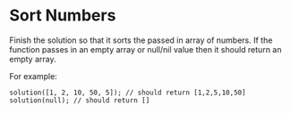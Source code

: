 # Sort Numbers

Finish the solution so that it sorts the passed in array of numbers. If the function passes in an empty array or null/nil value then it should return an empty array.

For example:
```
solution([1, 2, 10, 50, 5]); // should return [1,2,5,10,50]
solution(null); // should return []
```